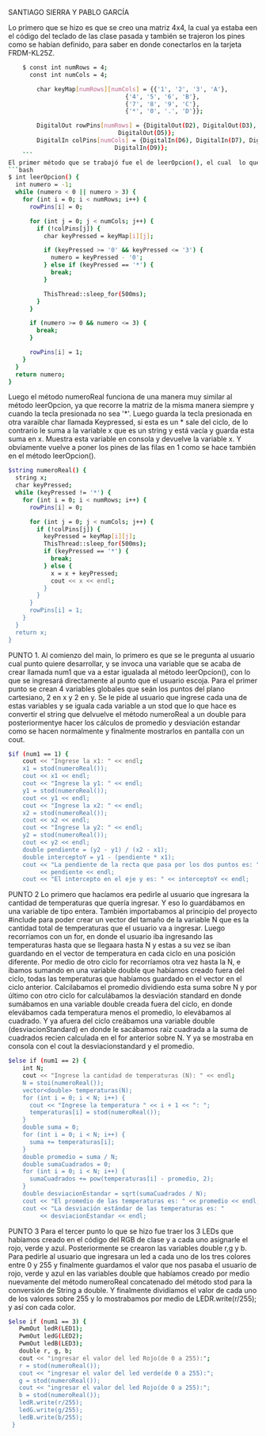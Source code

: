 SANTIAGO SIERRA Y PABLO GARCÍA

Lo primero que se hizo es que se creo una matriz 4x4, la cual ya estaba een el código del teclado de las clase pasada y también se trajeron los pines como se habían definido, para saber en donde conectarlos en la tarjeta FRDM-KL25Z. 
```bash
    $ const int numRows = 4;
      const int numCols = 4;

        char keyMap[numRows][numCols] = {{'1', '2', '3', 'A'},
                                 {'4', '5', '6', 'B'},
                                 {'7', '8', '9', 'C'},
                                 {'*', '0', '.', 'D'}};

        DigitalOut rowPins[numRows] = {DigitalOut(D2), DigitalOut(D3), DigitalOut(D4),
                               DigitalOut(D5)};
        DigitalIn colPins[numCols] = {DigitalIn(D6), DigitalIn(D7), DigitalIn(D8),
                              DigitalIn(D9)};
    ```
El primer método que se trabajó fue el de leerOpcion(), el cual  lo que hace es basicamente devolver un número entre 1 y 3, que después este método se va a llamar a la hora en que el usuario ingrese el punto que quiera realizar, 1, 2 o 3. El método funnciona por medio de un ciclo while que pregunta que la variable número esté fuera del rango entre 1 y 3, ya que incialmente la variable número se inicializa en -1.Luego, debido a esto mismo entra a ese ciclo while en donde se recorre la matríz de la misma manera que en código del teclado de la clase anterior. Luego de que se recorren filas y columnas se guarda la tecla presionada por el usuario en una variable llamada keyPress. Después se pregunta si keyPress esta entre 1 y 3, si esto es verdadero el valor de la variable número es reemplazado por Keypress y si keyPress es '*' se detiene el ciclo, pero si keyPress está entre 1-3 ya se para el ciclo en la siguiente iteración y se retorna el valor de número que sería entre 1-3, si esto nunca pasa el ciclo se repite indefinidamente hasta que la tecla presionada esté entre 1 y 3. 
```bash
$ int leerOpcion() {
  int numero = -1;
  while (numero < 0 || numero > 3) {
    for (int i = 0; i < numRows; i++) {
      rowPins[i] = 0;

      for (int j = 0; j < numCols; j++) {
        if (!colPins[j]) {
          char keyPressed = keyMap[i][j];

          if (keyPressed >= '0' && keyPressed <= '3') {
            numero = keyPressed - '0';
          } else if (keyPressed == '*') {
            break;
          }

          ThisThread::sleep_for(500ms);
        }
      }

      if (numero >= 0 && numero <= 3) {
        break;
      }

      rowPins[i] = 1;
    }
  }
  return numero;
}

 ```
Luego el método numeroReal funciona de una manera muy similar al método leerOpcion, ya que recorre la matriz de la misma manera siempre y cuando la tecla presionada no sea '*'. Luego guarda la tecla presionada en otra varaible char llamada Keypressed, si esta es un * sale del ciclo, de lo contrario le suma a la variable x que es un string y está vacía y guarda esta suma en x. Muestra esta variable en consola y devuelve la variable x. Y obviamente vuelve a poner los pines de las filas en 1 como se hace también en el método leerOpcion().
```bash
$string numeroReal() {
  string x;
  char keyPressed;
  while (keyPressed != '*') {
    for (int i = 0; i < numRows; i++) {
      rowPins[i] = 0;

      for (int j = 0; j < numCols; j++) {
        if (!colPins[j]) {
          keyPressed = keyMap[i][j];
          ThisThread::sleep_for(500ms);
          if (keyPressed == '*') {
            break;
          } else {
            x = x + keyPressed;
            cout << x << endl;
          }
        }
      }
      rowPins[i] = 1;
    }
  }
  return x;
}
 ```
PUNTO 1.
Al comienzo del main, lo primero es que se le pregunta al usuario cual punto quiere desarrollar, y se invoca una variable que se acaba de crear llamada num1 que va a estar igualada al método leerOpcion(), con lo que se ingresará directamente al punto que el usuario escoja.
Para el primer punto se crean 4 variables globales que seán los puntos del plano cartesiano, 2 en x y 2 en y. Se le pide al usuario que ingrese cada una de estas variables y se iguala cada variable a un stod que lo que hace es convertir el string que delvuelve el método numeroReal a un double para posteriormentye hacer los cálculos de promedio y desviación estandar como se hacen normalmente y finalmente mostrarlos en pantalla con un cout. 
```bash
$if (num1 == 1) {
    cout << "Ingrese la x1: " << endl;
    x1 = stod(numeroReal());
    cout << x1 << endl;
    cout << "Ingrese la y1: " << endl;
    y1 = stod(numeroReal());
    cout << y1 << endl;
    cout << "Ingrese la x2: " << endl;
    x2 = stod(numeroReal());
    cout << x2 << endl;
    cout << "Ingrese la y2: " << endl;
    y2 = stod(numeroReal());
    cout << y2 << endl;
    double pendiente = (y2 - y1) / (x2 - x1);
    double interceptoY = y1 - (pendiente * x1);
    cout << "La pendiente de la recta que pasa por los dos puntos es: "
         << pendiente << endl;
    cout << "El intercepto en el eje y es: " << interceptoY << endl;
 ```
PUNTO 2
Lo primero que hacíamos era pedirle al usuario que ingresara la cantidad de temperaturas que quería ingresar. Y eso lo guardábamos en una variable de tipo entera. También importabamos al principio del proyecto #include <vector> para poder crear un vector del tamaño de la variable N que es la cantidad total de temperaturas que el usuario va a ingresar. Luego recorríamos con un for, en donde el usuario iba ingresando las temperaturas hasta que se llegaara hasta N y estas a su vez se iban guardando en el vector de temperatura en cada ciclo en una posición diferente. Por medio de otro ciclo for recorríamos otra vez hasta la N, e íbamos sumando en una variable double que habíamos creado fuera del ciclo, todas las temperaturas que habíamos guardado en el vector en el ciclo anterior. Calcilabamos el promedio dividiendo esta suma sobre N y por último con otro ciclo for calculábamos la desviación standard en donde sumábamos en una variable double creada fuera del ciclo, en donde elevábamos cada temperatura menos el promedio, lo elevábamos al cuadrado. Y ya afuera del ciclo creábamos una variable double (desviacionStandard) en donde le sacábamos raíz cuadrada a la suma de cuadrados recien calculada en el for anterior sobre N. Y ya se mostraba en consola con el cout la desviacionstandard y el promedio.
```bash
$else if (num1 == 2) {
    int N;
    cout << "Ingrese la cantidad de temperaturas (N): " << endl;
    N = stoi(numeroReal());
    vector<double> temperaturas(N);
    for (int i = 0; i < N; i++) {
      cout << "Ingrese la temperatura " << i + 1 << ": ";
      temperaturas[i] = stod(numeroReal());
    }
    double suma = 0;
    for (int i = 0; i < N; i++) {
      suma += temperaturas[i];
    }
    double promedio = suma / N;
    double sumaCuadrados = 0;
    for (int i = 0; i < N; i++) {
      sumaCuadrados += pow(temperaturas[i] - promedio, 2);
    }
    double desviacionEstandar = sqrt(sumaCuadrados / N);
    cout << "El promedio de las temperaturas es: " << promedio << endl;
    cout << "La desviación estándar de las temperaturas es: "
         << desviacionEstandar << endl;
 ```
 PUNTO 3
Para el tercer punto lo que se hizo fue traer los 3 LEDs que habíamos creado en el código del RGB de clase y a cada uno asignarle el rojo, verde y azul. Posteriormente se crearon las variables double r,g y b. Para pedirle al usuario que ingresara un led a cada uno de los tres colores entre 0 y 255 y finalmente guardamos el valor que nos pasaba el usuario de rojo, verde y azul en las variables double que habíamos creado por medio nuevamente del método numeroReal concatenado del método stod para la conversión de String a double. Y finalmente dividíamos el valor de cada uno de los valores sobre 255 y lo mostrabamos por medio de LEDR.write(r/255); y así con cada color. 
 ```bash
$else if (num1 == 3) {
    PwmOut ledR(LED1);
    PwmOut ledG(LED2);
    PwmOut ledB(LED3);
    double r, g, b;
    cout << "ingresar el valor del led Rojo(de 0 a 255):";
    r = stod(numeroReal());
    cout << "ingresar el valor del led verde(de 0 a 255):";
    g = stod(numeroReal());
    cout << "ingresar el valor del led Rojo(de 0 a 255):";
    b = stod(numeroReal());
    ledR.write(r/255);
    ledG.write(g/255);
    ledB.write(b/255);
  }
 ```
